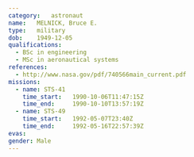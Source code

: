 ```yaml
---
category:	astronaut
name:	MELNICK, Bruce E.
type:	military
dob:	1949-12-05
qualifications:
  - BSc in engineering
  - MSc in aeronautical systems
references:
  - http://www.nasa.gov/pdf/740566main_current.pdf
missions:
  - name: STS-41
    time_start:   1990-10-06T11:47:15Z
    time_end:     1990-10-10T13:57:19Z
  - name: STS-49
    time_start:   1992-05-07T23:40Z
    time_end:     1992-05-16T22:57:39Z
evas:
gender:	Male
---
```


